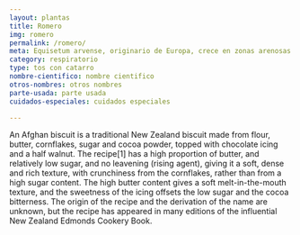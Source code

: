 ```yaml
---
layout: plantas
title: Romero
img: romero
permalink: /romero/
meta: Equisetum arvense, originario de Europa, crece en zonas arenosas. De 25 a 65 cm de altura.
category: respiratorio
type: tos con catarro
nombre-cientifico: nombre cientifico
otros-nombres: otros nombres
parte-usada: parte usada
cuidados-especiales: cuidados especiales

---
```

An Afghan biscuit is a traditional New Zealand biscuit made from flour, butter, cornflakes, sugar and cocoa powder, topped with chocolate icing and a half walnut. The recipe[1] has a high proportion of butter, and relatively low sugar, and no leavening (rising agent), giving it a soft, dense and rich texture, with crunchiness from the cornflakes, rather than from a high sugar content. The high butter content gives a soft melt-in-the-mouth texture, and the sweetness of the icing offsets the low sugar and the cocoa bitterness. The origin of the recipe and the derivation of the name are unknown, but the recipe has appeared in many editions of the influential New Zealand Edmonds Cookery Book.
